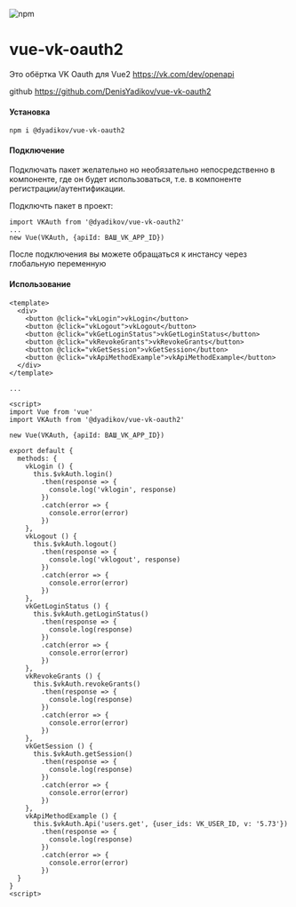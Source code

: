 ![npm](https://img.shields.io/npm/v/@dyadikov/vue-vk-oauth2)

# vue-vk-oauth2

Это обёртка VK Oauth для Vue2 https://vk.com/dev/openapi

github https://github.com/DenisYadikov/vue-vk-oauth2

#### Установка

```
npm i @dyadikov/vue-vk-oauth2
```

#### Подключение

Подключать пакет желательно но необязательно непосредственно в компоненте, где он будет использоваться, т.е. в компоненте регистрации/аутентификации.

Подключть пакет в проект:
```
import VKAuth from '@dyadikov/vue-vk-oauth2'
...
new Vue(VKAuth, {apiId: ВАШ_VK_APP_ID})
```

После подключения вы можете обращаться к инстансу через глобальную переменную

#### Использование
```
<template>
  <div>
    <button @click="vkLogin">vkLogin</button>
    <button @click="vkLogout">vkLogout</button>
    <button @click="vkGetLoginStatus">vkGetLoginStatus</button>
    <button @click="vkRevokeGrants">vkRevokeGrants</button>
    <button @click="vkGetSession">vkGetSession</button>
    <button @click="vkApiMethodExample">vkApiMethodExample</button>
  </div>
</template>

...

<script>
import Vue from 'vue'
import VKAuth from '@dyadikov/vue-vk-oauth2'

new Vue(VKAuth, {apiId: ВАШ_VK_APP_ID})

export default {
  methods: {
    vkLogin () {
      this.$vkAuth.login()
        .then(response => {
          console.log('vklogin', response)
        })
        .catch(error => {
          console.error(error)
        })
    },
    vkLogout () {
      this.$vkAuth.logout()
        .then(response => {
          console.log('vklogout', response)
        })
        .catch(error => {
          console.error(error)
        })
    },
    vkGetLoginStatus () {
      this.$vkAuth.getLoginStatus()
        .then(response => {
          console.log(response)
        })
        .catch(error => {
          console.error(error)
        })
    },
    vkRevokeGrants () {
      this.$vkAuth.revokeGrants()
        .then(response => {
          console.log(response)
        })
        .catch(error => {
          console.error(error)
        })
    },
    vkGetSession () {
      this.$vkAuth.getSession()
        .then(response => {
          console.log(response)
        })
        .catch(error => {
          console.error(error)
        })
    },
    vkApiMethodExample () {
      this.$vkAuth.Api('users.get', {user_ids: VK_USER_ID, v: '5.73'})
        .then(response => {
          console.log(response)
        })
        .catch(error => {
          console.error(error)
        })
  }
}
<script>
```
